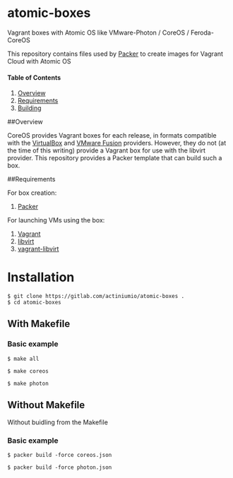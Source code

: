 # atomic-boxes

Vagrant boxes with Atomic OS like VMware-Photon / CoreOS / Feroda-CoreOS

This repository contains files used by [Packer](https://www.packer.io/) to create images for Vagrant Cloud with Atomic OS

#### Table of Contents

1. [Overview](#overview)
2. [Requirements](#requirements)
3. [Building](#building)

##Overview

CoreOS provides Vagrant boxes for each release, in formats compatible with the [VirtualBox](http://alpha.release.core-os.net/amd64-usr/current/coreos_production_vagrant.json) and [VMware Fusion](http://alpha.release.core-os.net/amd64-usr/current/coreos_production_vagrant_vmware_fusion.json) providers. However, they do not (at the time of this writing) provide a Vagrant box for use with the libvirt provider. This repository provides a Packer template that can build such a box.

##Requirements

For box creation:

1. [Packer](https://www.packer.io/downloads.html)

For launching VMs using the box:

1. [Vagrant](http://www.vagrantup.com/downloads.html)
2. [libvirt](http://libvirt.org/)
3. [vagrant-libvirt](https://github.com/pradels/vagrant-libvirt)

# Installation
```
$ git clone https://gitlab.com/actiniumio/atomic-boxes .
$ cd atomic-boxes
```

## With Makefile

### Basic example
```
$ make all
```
```
$ make coreos
```
```
$ make photon
```
## Without Makefile
Without buidling from the Makefile

### Basic example
```
$ packer build -force coreos.json
```
```
$ packer build -force photon.json
```
